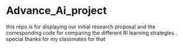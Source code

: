 # Advance_Ai_project
this repo is  for displaying our initial research proposal and the corresponding code for comparing the different  Rl learning strategies . special thanks for my classmates for that
